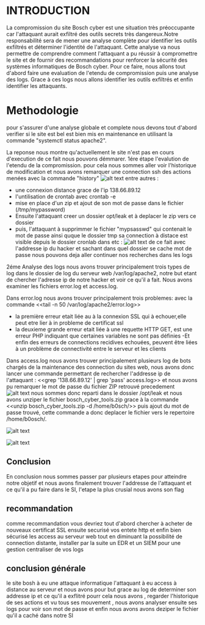 # INTRODUCTION
 
La compromission du site Bosch cyber est une situation très préoccupante car l'attaquant 
aurait exfiltré des outils secrets très dangereux.Notre responsabilité sera de mener
une analyse complète pour identifier les outils exfiltrés et déterminer l'identité 
de l'attaquant. Cette analyse va nous permettre de comprendre comment l'attaquant 
a pu réussir à compromettre le site et de fournir des recommandations pour 
renforcer la sécurité des systèmes informatiques de Bosch cyber. Pour ce faire, nous allons tout 
d'abord faire une evaluation de l'etendu de compromission puis une analyse des logs.
Grace à ces logs nous allons identifier les outils exfiltrés et  enfin identifier 
les attaquants.


# Methodologie 

pour s'assurer d'une analyse globale et complete nous devons tout d'abord verifier
si le site est bel est bien mis en maintenance en utilisant la commande "systemctl status apache2".

La reponse nous montre qu'actuellement le site n'est pas en cours d'execution de ce fait nous pouvons
démmarer. 
1ére étape l'evalution de l'etendu de la compromission.
pour cela nous sommes aller voir l'historique de modification et nous avons remarquer une connection ssh 
des actions menées avec la commande "history"
![alt text](https://github.com/Arsenef-official/FORENSIC_TP_FOTSA_MICHEE/blob/master/TP03/img/Capture%20d'%C3%A9cran_20230215_154231.png "Logo Title Text 1")
entre autres :
- une connexion distance grace de l'ip 138.66.89.12
- l'untilisation de crontab avec crontab -e 
- mise en place d'un zip et ajout de son mot de passe dans le fichier (/tmp/mypassword)  
- Ensuite l'attaquant creer un dossier opt/leak et à deplacer le zip vers ce dossier 
- puis, l'attaquant à supprimmer le fichier "mypsasswd" qui contenait le mot de passe ainsi quque le dossier tmp
sa connection à distace est visible depuis le dossier cronlab dans etc :
![alt text]( https://github.com/Arsenef-official/FORENSIC_TP_FOTSA_MICHEE/blob/master/TP03/img/Capture%20d'%C3%A9cran_20230215_154639.png "Logo Title Text 1")
de ce fait avec l'addresse ip du hacker et sachant dans quel dossier se cache mot de passe nous pouvons deja aller continuer nos recherches dans les logs
  
2éme Analyse des logs 
nous avons trouver principalement trois types de log dans le dossier de log du serveur web /var/log/apache2, notre but etant de chercher l'adresse ip de notre hacker et voir ce qu'il a fait.
Nous avons examiner les fichiers error.log et access.log. 

Dans error.log nous avons trouver principalement trois problemes: avec la commande <<tail -n 50 /var/log/apache2/error.log>>

- la première erreur etait liée au à la connexion SSL qui à echouer,elle peut etre lier à in probleme de certificat ssl  
- la deuxieme grande erreur etait liée à une requette HTTP GET, est une erreur PHP indiquant que certaines variables ne sont pas définies 
-Et enfin des erreurs de connections recidives echouées, peuvent être liées à un problème de connectivité entre le serveur et les clients

Dans access.log nous avons trouver principalement plusieurs log de bots chargés de la maintenance des connection du sites web, nous avons donc lancer une commande permettant de rechercher l'addresse ip de l'attaquant : <<grep '138.66.89.12' | grep 'pass' access.log>>
et nous avons pu remarquer le mot de passe du fichier ZIP retrouvé precedement 
![alt text](https://github.com/Arsenef-official/FORENSIC_TP_FOTSA_MICHEE/blob/master/TP03/img/Capture%20d'%C3%A9cran_20230215_163219.png "Logo Title Text 1")
nous sommes donc reparti dans le dossier /opt/leak et nous avons unziper le fichier bosch_cyber_tools.zip grace à la commande <<unzip bosch_cyber_tools.zip -d /home/b0sch/>> puis ajout du mot de passe trouvé, cette commande a donc deplacer le fichier vers le repertoire /home/b0osch/.

![alt text](https://github.com/Arsenef-official/FORENSIC_TP_FOTSA_MICHEE/blob/master/TP03/img/Capture%20d'%C3%A9cran_20230215_163646.png "Logo Title Text 1")

![alt text](https://github.com/Arsenef-official/FORENSIC_TP_FOTSA_MICHEE/blob/master/TP03/img/Capture%20d'%C3%A9cran_20230215_164124.png "Logo Title Text 1")
## Conclusion 
En conclusion nous sommes passer par plusieurs etapes pour atteindre notre objetif et nous avons finalement trouver l'addresse de l'attaquant et ce qu'il a pu faire dans le SI, l'etape la plus crusial nous avons son flag 
## recommandation 
comme recommandation vous devriez tout d'abord chercher à acheter de nouveaux certificat SSL ensuite securisé vos entete http et enfin bien sécurisé les access au serveur web tout en diminuant la possibilité de connection distante, installer par la suite un EDR et un SIEM pour une gestion centraliser de vos logs 
## conclusion générale 

le site bosh à eu une attaque informatique l'attaquant à eu access à distance au serveur et nous avons pour but grace au log de determiner son addresse ip et ce qu'il a exflitré pourr cela nous avons , regarder l'historique de ses actions et vu tous ses mouvement , nous avons analyser ensuite ses logs pour voir  son mot de passe et enfin nous avons avons deziper le fichier qu'il a caché dans notre SI 
